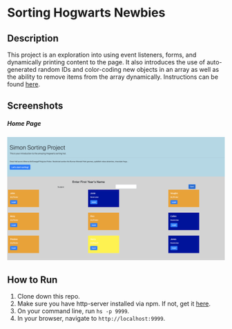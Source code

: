 # Sorting Hogwarts Newbies


## Description
This project is an exploration into using event listeners, forms, and dynamically printing content to the page. It also introduces the use of auto-generated random IDs and color-coding new objects in an array as well as the ability to remove items from the array dynamically. Instructions can be found [here](https://github.com/nss-nightclass-projects/exercise-vault/blob/master/EVENTS_sorting_hat.md). 

## Screenshots
##### Home Page
![Home Page](./screenshots-sorting/sorting-home-page.png)


## How to Run
1. Clone down this repo.
1. Make sure you have http-server installed via npm. If not, get it [here](https://www.npmjs.com/package/http-server).
1. On your command line, run `hs -p 9999`.
1. In your browser, navigate to `http://localhost:9999`.

